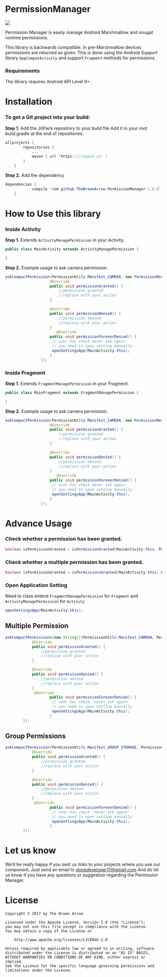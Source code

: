 # PermissionManager

[![](https://jitpack.io/v/TheBrownArrow/PermissionManager.svg)](https://jitpack.io/#TheBrownArrow/PermissionManager)

Permission Manager is easily manage Android Marshmallow and nougat runtime permissions.

This library is backwards compatible. In pre-Marshmallow devices permissions are returned as given. This is done using the Android Support library `AppCompatActivity` and support `Fragment` methods for permissions.

### Requirements

The library requires Android API Level 9+.


# Installation

### To get a Git project into your build:

**Step 1.** Add the JitPack repository to your build file
Add it in your root build.gradle at the end of repositories:
```java
allprojects {
		repositories {
			...
			maven { url 'https://jitpack.io' }
		}
	}
```
**Step 2.** Add the dependency
```java
dependencies {
	        compile 'com.github.TheBrownArrow:PermissionManager:1.0.0'
	}
```

# How to Use this library

### Inside Activity

**Step 1.** Extends `ActivityManagePermission` in your Activity.
```java
public class MainActivity extends ActivityManagePermission {

}
```
**Step 2.** Example usage to ask camera permission.
```java
askCompactPermission(PermissionUtils.Manifest_CAMERA, new PermissionResult() {
                    @Override
                    public void permissionGranted() {
                        //permission granted
                        //replace with your action
                    }

                    @Override
                    public void permissionDenied() {
                        //permission denied
                        //replace with your action
                    }
                       @Override
                    public void permissionForeverDenied() {
                     // user has check never ask again
                     // you need to open setting manually
                     openSettingsApp(MainActivity.this);
                    }
                });
```

### Inside Fragment

**Step 1.** Extends `FragmentManagePermission` in your Fragment.
```java
public class MainFragment extends FragmentManagePermission {

}
```
**Step 2.** Example usage to ask camera permission.
```java
askCompactPermission(PermissionUtils.Manifest_CAMERA, new PermissionResult() {
                    @Override
                    public void permissionGranted() {
                        //permission granted
                        //replace with your action
                    }

                    @Override
                    public void permissionDenied() {
                        //permission denied
                        //replace with your action
                    }
                       @Override
                    public void permissionForeverDenied() {
                     // user has check never ask again
                     // you need to open setting manually
                     openSettingsApp(MainActivity.this);
                    }
                });
```


# Advance Usage

### Check whether a permission has been granted.
```java
boolean isPermissionGranted = isPermissionGranted(MainActivity.this, PermissionUtils.Manifest_WRITE_EXTERNAL_STORAGE);
```
### Check whether a multiple permission has been granted.
```java
boolean isPermissionGranted = isPermissionsGranted(MainActivity.this, new String[] {PermissionUtils.Manifest_WRITE_EXTERNAL_STORAGE, PermissionUtils.Manifest_CAMERA});
```

### Open Application Setting
Need to class extend `FragmentManagePermission` for `Fragment` and `ActivityManagePermission` for `Activity`
```java
openSettingsApp(MainActivity.this);
```

## Multiple Permission
```java
askCompactPermissions(new String[]{PermissionUtils.Manifest_CAMERA, PermissionUtils.Manifest_WRITE_EXTERNAL_STORAGE}, new PermissionResult() {
            @Override
            public void permissionGranted() {
                //permission granted
                //replace with your action
            }

            @Override
            public void permissionDenied() {
                //permission denied
                //replace with your action
            }
             @Override
                    public void permissionForeverDenied() {
                     // user has check 'never ask again'
                     // you need to open setting manually
                     openSettingsApp(MainActivity.this);
                    }
        });
```

## Group Permissions
```java
askCompactPermission(PermissionUtils.Manifest_GROUP_STORAGE, PermissionUtils.Manifest_WRITE_EXTERNAL_STORAGE}, new PermissionResult() {
            @Override
            public void permissionGranted() {
                //permission granted
                //replace with your action
            }

            @Override
            public void permissionDenied() {
                //permission denied
                //replace with your action
            }
             @Override
                    public void permissionForeverDenied() {
                     // user has check 'never ask again'
                     // you need to open setting manually
                     openSettingsApp(MainActivity.this);
                    }
        });
```


# Let us know
We’d be really happy if you sent us links to your projects where you use our component. Just send an email to <a href="mailto:storedeveloper17@gmail.com">storedeveloper17@gmail.com</a> And do let us know if you have any questions or suggestion regarding the Permission Manager.


# License

```
Copyright © 2017 by The Brown Arrow

Licensed under the Apache License, Version 2.0 (the "License");
you may not use this file except in compliance with the License.
You may obtain a copy of the License at

    http://www.apache.org/licenses/LICENSE-2.0

Unless required by applicable law or agreed to in writing, software
distributed under the License is distributed on an "AS IS" BASIS,
WITHOUT WARRANTIES OR CONDITIONS OF ANY KIND, either express or implied.
See the License for the specific language governing permissions and
limitations under the License.
```

